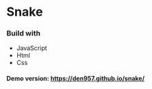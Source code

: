 # Snake

### Build with
- JavaScript
- Html
- Css

#### Demo version: https://den957.github.io/snake/
